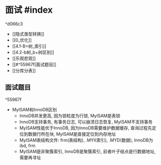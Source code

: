 # 面试 #index 

^d066c3

- [[隐式类型转换]]
- [[0_优化]]
- [[4.1-B+树_索引]]
- [[4.2-b树_b+树区别]]
- [[乐观悲观]]
- [[#^55967f|面试题目]]
- [[分库分表]]

## 面试题目 

^55967f

- MyISAM和InnoDB区别
    - InnoDB并发更高, 因为锁粒度为行锁, MyISAM是表锁
    - InnoDB支持事务, 有事务日志, 可以崩溃日志恢复, MyISAM不支持事务
    - MyISAM性能优于InnoDB, 因为InnoDB需要维护数据缓存, 查询过程先定位到数据行所在块, MyISAM是直接定位到内存地址
    - MyISAM表结构文件: frm(表结构), .MYI(索引), .MYD(数据), InnoDB为ibd, frm
    - MyISAM是非聚簇索引, InnoDB是聚簇索引, 前者叶子结点是行数据地址, 需要再寻址

